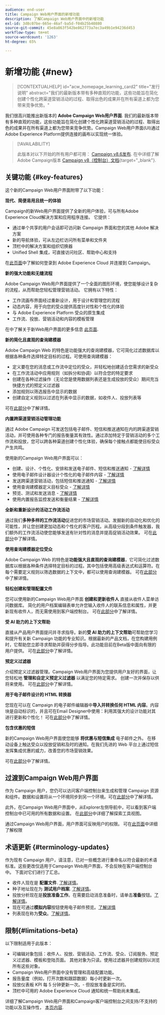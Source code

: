 ```yaml
---
audience: end-user
title: Campaign Web用户界面的新增功能
description: 了解Campaign Web用户界面中的新增功能
exl-id: 3d8c07be-665e-46af-ba5d-f04b25b40880
source-git-commit: 45e8a863f542be862773a7ec3a49b1e94236d453
workflow-type: tm+mt
source-wordcount: '1263'
ht-degree: 65%

---
```



# 新增功能 {#new}

>[!CONTEXTUALHELP]
>id="acw_homepage_learning_card2"
>title="发行说明"
>abstract="我们的最新版本带有多种直观的功能，这些功能旨在简化创建个性化跨渠道营销活动的过程、取得出色的成果并在所有渠道上都为您带来竞争优势。"

我们很高兴能推出新版本的 **Adobe Campaign Web用户界面**. 我们的最新版本带有多种直观的功能，这些功能旨在简化创建个性化跨渠道营销活动的过程、取得出色的成果并在所有渠道上都为您带来竞争优势。Campaign Web用户界面(UI)通过Adobe Experience Platform提供连接的画布以实现统一体验。


>[!AVAILABILITY]
>
>此版本对以下开始的所有用户都可用： [Campaign v8.6发布](https://experienceleague.adobe.com/docs/campaign/campaign-v8/releases/release-notes.html). 在中详细了解Adobe Campaign版本 [Campaign v8（控制台）文档](https://experienceleague.adobe.com/docs/campaign/campaign-v8/releases/upgrades.html){target="_blank"}.


## 关键功能 {#key-features}

这个新的Campaign Web用户界面附带了以下功能：

**现代、简便易用且统一的体验**

Campaign的新Web用户界面提供了全新的用户体验，可与所有Adobe Experience Cloud解决方案和应用程序连接。 它提供：

* 通过单个共享的用户会话即可访问新 Campaign 界面和您的其他 Adobe 解决方案
* 新的导航体验，可从左边栏访问所有菜单和文件夹
* 顶栏中的解决方案和组织切换器
* Unified Shell 集成，可直接访问社区、帮助中心和支持

在[此页面](../get-started/connect-to-campaign.md)中了解如何登录到 Adobe Experience Cloud 并连接到 Campaign。


**新的强大功能和无缝流程**

Adobe Campaign Web用户界面提供了一个全面的图形环境，使您能够设计复杂的流程，从而帮助您轻松管理营销活动。 它拥有以下特性：

* 工作流画布界面经过重新设计，用于设计和管理您的流程
* 动态内容，用于向您的受众提供高度针对性和个性化的体验
* 与 Adobe Experience Platform 受众的原生集成
* 工作流、投放、营销活动和内容的模板管理

在中了解关于新Web用户界面的更多信息 [此页面](../get-started/user-interface.md).

**新的简化且直观的查询建模器**

Adobe Campaign Web 的特色是功能强大的查询建模器，它可简化过滤数据库以根据各种条件选择特定目标的过程。可使用查询建模器：

* 定义要在您的消息或工作流中定位的受众，并轻松地创建适合您需求的新受众
* 在工作流活动中应用规则（如拆分和协调）以符合您的特定要求
* 创建在各种过滤操作（无论您是使用数据列表还是生成投放的受众）期间充当快捷方式的预定义过滤器
* 添加规则以筛选报告中显示的数据
* 创建自定义规则以过滤在列表中显示的数据，如收件人、投放列表等

可在[此部分](../query/query-modeler-overview.md)中了解详情。


**内置跨渠道营销活动管理功能**

通过 Adobe Campaign 可发送包括电子邮件、短信和推送通知在内的跨渠道营销活动，并可使用各种专门的报告衡量其有效性。通过添加特定于营销活动的多个工作流和投放，您可以跨各种渠道创建个性化体验，确保每个接触点都能使目标受众产生共鸣。

使用新的Campaign Web用户界面可以：

* 创建、设计、个性化、安排和发送电子邮件、短信和推送通知 - [了解详情](../msg/gs-messages.md)
* 使用电子邮件设计器设计个性化的电子邮件内容 - [了解详情](../email/edit-content.md)
* 发送跨渠道营销活动，包括短信和推送通知 - [了解详情](../workflows/activities/channels.md)
* 使用查询建模器定义目标受众 - [了解详情](../audience/about-recipients.md)
* 预览、测试和发送消息 - [了解详情](../monitor/prepare-send.md)
* 使用内置报告监控发送和衡量结果 - [了解详情](../reporting/delivery-reports.md)



**全新和重新设计的活动工作流活动**

通过我们&#x200B;**多种多样的工作流活动**&#x200B;促进您的市场营销活动。发掘新的自动化和优化的可能性，并让您创建更加动态和个性化的客户历程。从高级分段到条件触发器，我们额外的工作流活动使您能够发送有针对性的消息并提高促销活动效果。 可在[此部分](../workflows/gs-workflows.md)中了解详情。


**使用查询建模器定位受众**

Adobe Campaign Web 的特色是&#x200B;**功能强大且直观的查询建模器**，它可简化过滤数据库以根据各种条件选择特定目标的过程。其中包括使用高级表达式和运算符。在每个需要定义规则以筛选数据的上下文中，都可以使用查询建模器。 可在[此部分](../query/query-modeler-overview.md)中了解详情。

**轻松创建和管理配置文件**

您可以使用新的Campaign Web用户界面 **创建和更新收件人** 直接从收件人菜单访问数据库。 简化的用户档案编辑表单允许您输入收件人的联系信息和属性，并更新现有收件人，而无需使用到客户端控制台。 可在[此部分](../audience/about-recipients.md)中了解详情。

<!--
* Adobe Experience Manager (AEM) Integration
    
    With our AEM integration extended to web UI, you can easily manage assets and synchronize full HTML templates, empowering you to create captivating digital experiences without any hassle. 
    
    Elevate and streamline your content management capabilities on the web UI with this integration to boost productivity.
-->
<!--
* **Gen AI for Email content**

    Say goodbye to manual content creation and hello to efficient, data-driven campaigns with the power of Gen AI.  Our Gen AI technology utilizes advanced algorithms to **generate highly engaging and personalized content**. Drive higher open rates, click-through rates, and conversions with Gen AI's intelligent content generation. Stay ahead of the competition and elevate your email marketing game with Gen AI on email content.

    Learn more in [this section](../email/generative-gs.md).
-->

**受 AI 助力的上下文帮助**

直接从产品用户界面提问并寻求指导。新的&#x200B;**受 AI 助力的上下文帮助**&#x200B;可帮助您学习和提升有关新 Campaign 功能的专业知识。根据最新的产品文档，在您构建用例时，它帮助您立即寻求帮助并获得分步指导。此功能目前在Beta版中面向有限的用户提供。 可在[此部分](../get-started/using-ai.md)中了解详情。

**预定义过滤器**

介绍预定义过滤器管理。Campaign Web用户界面为您提供用户友好的界面，让您轻松地 **管理和自定义预定义过滤器** 以满足您的特定需求。 创建一次并保存以供将来使用。 可在[此部分](../get-started/predefined-filters.md)中了解详情。

**用于电子邮件设计的 HTML 转换器**

您现在可以在 Campaign 的电子邮件编辑器中&#x200B;**导入并转换任何 HTML 内容**。内容块是自动标识的，并且可在Email Designer中使用：利用其强大的设计功能对其进行更新和个性化！ 可在[此部分](../email/existing-content.md)中了解详情。


**包含优惠的短信**

新的Campaign Web用户界面使您能够 **将优惠与短信集成** 电子邮件之外。 在移动设备上触达受众以投放促销和及时的通知。在我们先进的 Web 平台上通过短信发挥集成优惠的威力，改善您的市场营销效果。

可在[此部分](../msg/offers.md)中了解详情。

## 过渡到Campaign Web用户界面

作为 Campaign 用户，您仍可以访问客户端控制台来生成和管理 Campaign 资源和组件。数据和设置将从一个环境同步到另一个环境。可在[此部分](../get-started/get-started.md#about-campaign-client-consoleac-client)中了解详情。

此外，在Campaign Web用户界面中，从Explorer左侧导航中，可以看到客户端控制台中已可用的所有数据和设置。 在[此部分](../get-started/user-interface.md#explorer-user-interface-explorer)中详细了解探索工具视图。

通过Campaign Web用户界面，用户界面可反映用户的权限。 可在[此页面](../get-started/permissions.md)中详细了解权限

## 术语更新 {#terminology-updates}

作为现有 Campaign 用户，请注意，已对一些概念进行重命名以符合最新的术语标准。这些更改仅适用于Campaign Web用户界面，不会反映在客户端控制台中。 下面对它们进行了汇总。

* 收件人现在是 **配置文件**. [了解详情](../audience/gs-audiences-recipients.md)。
* 种子地址现在为 **测试用户档案**. [了解详情](../preview-test/test-deliveries.md)。
* 投放分析现在是&#x200B;**投放准备工作**。在需要启动消息准备时，请单击&#x200B;**准备**&#x200B;按钮。[了解详情](../monitor/prepare-send.md)。
* 现在可通过&#x200B;**模拟内容**&#x200B;按钮使用电子邮件预览。[了解详情](../preview-test/preview-test.md)
* 列表现在称为&#x200B;**受众**。[了解详情](../audience/gs-audiences-recipients.md)。

## 限制{#limitations-beta}

以下限制适用于此版本：

* 可编辑对象包括：收件人、投放、营销活动、工作流、受众、订阅服务、预定义过滤器、模板和登陆页面。 其他对象为只读。使用过滤器并创建规则以浏览所有这些对象。
* Campaign Web用户界面中没有管理和高级配置功能。
* 报告量度（例如，打开次数和跟踪数据）每小时更新一次。
* 投放仪表板 KPI 每 5 分钟更新一次。- 但投放准备是实时的。
* 顶栏中可用的 Adobe Experience Cloud 通知和统一帮助尚未集成。

详细了解Campaign Web用户界面和Campaign客户端控制台之间支持/不支持的功能以及互操作性， [本页内容](../get-started/capability-matrix.md).